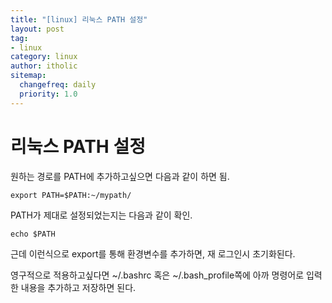 ```yaml
---
title: "[linux] 리눅스 PATH 설정"
layout: post
tag:
- linux
category: linux
author: itholic
sitemap:
  changefreq: daily
  priority: 1.0
---
```


# 리눅스 PATH 설정

원하는 경로를 PATH에 추가하고싶으면 다음과 같이 하면 됨.

```
export PATH=$PATH:~/mypath/
```

PATH가 제대로 설정되었는지는 다음과 같이 확인.

```
echo $PATH
```

근데 이런식으로 export를 통해 환경변수를 추가하면, 재 로그인시 초기화된다.

영구적으로 적용하고싶다면 ~/.bashrc 혹은 ~/.bash_profile쪽에 아까 명령어로 입력한 내용을 추가하고 저장하면 된다.

